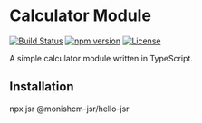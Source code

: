 # Calculator Module

[![Build Status](https://img.shields.io/travis/your-username/calculator-module.svg)](https://travis-ci.org/your-username/calculator-module)
[![npm version](https://img.shields.io/npm/v/calculator-module.svg)](https://www.npmjs.com/package/calculator-module)
[![License](https://img.shields.io/badge/license-MIT-blue.svg)](https://opensource.org/licenses/MIT)

A simple calculator module written in TypeScript.

## Installation

npx jsr @monishcm-jsr/hello-jsr
